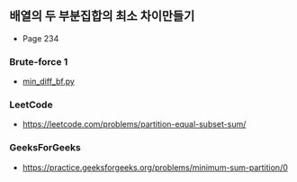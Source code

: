 ## 배열의 두 부분집합의 최소 차이만들기
- Page 234
### Brute-force 1
- [min_diff_bf.py](min_diff_bf.py)

### LeetCode
- https://leetcode.com/problems/partition-equal-subset-sum/
### GeeksForGeeks
- https://practice.geeksforgeeks.org/problems/minimum-sum-partition/0






